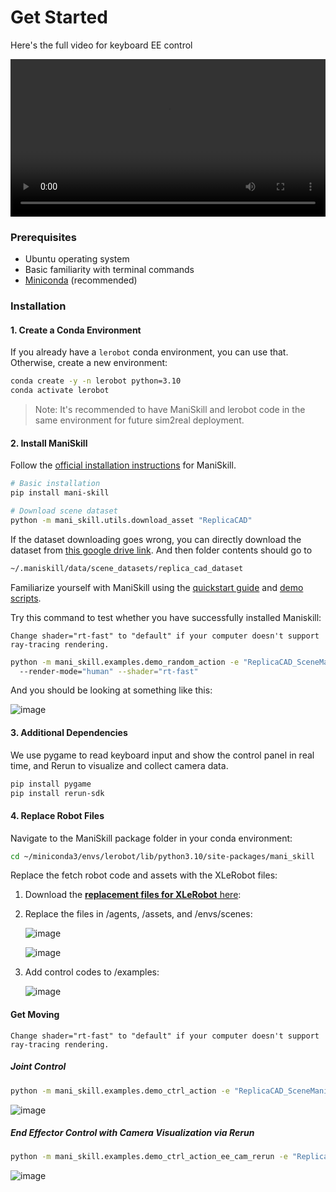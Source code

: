 # Get Started

Here's the full video for keyboard EE control

<video width="100%" style="max-width: 100%;" controls>
  <source src="https://github.com/user-attachments/assets/b8e630bd-1133-4941-acd1-d974f60098ff" type="video/mp4">
  Your browser does not support the video tag.
</video>

### Prerequisites

- Ubuntu operating system
- Basic familiarity with terminal commands
- [Miniconda](https://docs.anaconda.com/free/miniconda/index.html) (recommended)

### Installation

#### 1. Create a Conda Environment

If you already have a `lerobot` conda environment, you can use that. Otherwise, create a new environment:

```bash
conda create -y -n lerobot python=3.10
conda activate lerobot

```

> Note: It's recommended to have ManiSkill and lerobot code in the same environment for future sim2real deployment.
> 

#### 2. Install ManiSkill

Follow the [official installation instructions](https://maniskill.readthedocs.io/en/latest/user_guide/getting_started/installation.html) for ManiSkill.

```bash
# Basic installation
pip install mani-skill

# Download scene dataset
python -m mani_skill.utils.download_asset "ReplicaCAD"

```

If the dataset downloading goes wrong, you can directly download the dataset from [this google drive link](https://drive.google.com/file/d/1mqImztNX1LYZFBzt9z895C814RsyGe4N/view?usp=sharing). And then folder contents should go to

```bash
~/.maniskill/data/scene_datasets/replica_cad_dataset

```

Familiarize yourself with ManiSkill using the [quickstart guide](https://maniskill.readthedocs.io/en/latest/user_guide/getting_started/quickstart.html) and [demo scripts](https://maniskill.readthedocs.io/en/latest/user_guide/getting_started/quickstart.html). 

Try this command to test whether you have successfully installed Maniskill:

```{note}
Change shader="rt-fast" to "default" if your computer doesn't support ray-tracing rendering.
```

```bash
python -m mani_skill.examples.demo_random_action -e "ReplicaCAD_SceneManipulation-v1" \\
  --render-mode="human" --shader="rt-fast"

```

And you should be looking at something like this:

![image](https://github.com/user-attachments/assets/c7509843-f037-4f37-9b1c-e7cad939037c)

#### 3. Additional Dependencies

We use pygame to read keyboard input and show the control panel in real time, and Rerun to visualize and collect camera data.

```bash
pip install pygame
pip install rerun-sdk
```

#### 4. Replace Robot Files


Navigate to the ManiSkill package folder in your conda environment:

```bash
cd ~/miniconda3/envs/lerobot/lib/python3.10/site-packages/mani_skill
```

Replace the fetch robot code and assets with the XLeRobot files:

1. Download the [**replacement files for XLeRobot** here](https://github.com/Vector-Wangel/XLeRobot/tree/main/simulation/Maniskill):
2. Replace the files in /agents, /assets, and /envs/scenes:
    
    ![image](https://github.com/user-attachments/assets/2675fb26-0302-45ec-a994-d4133ce8c239)
    
    ![image](https://github.com/user-attachments/assets/5a85d244-b342-45f5-bfa3-72f1ce11c83a)
    
3. Add control codes to /examples:
    
    ![image](https://github.com/user-attachments/assets/654556ab-473f-44d2-8ff7-107c346882c6)
    

#### Get Moving

```{note}
Change shader="rt-fast" to "default" if your computer doesn't support ray-tracing rendering.
```

##### Joint Control

```bash
python -m mani_skill.examples.demo_ctrl_action -e "ReplicaCAD_SceneManipulation-v1"   --render-mode="human" --shader="rt-fast" -c "pd_joint_delta_pos_dual_arm"

```
![image](https://github.com/user-attachments/assets/11f6d417-9d1b-45d7-84c7-58b9d1611922)


##### End Effector Control with Camera Visualization via Rerun

```bash
python -m mani_skill.examples.demo_ctrl_action_ee_cam_rerun -e "ReplicaCAD_SceneManipulation-v1"   --render-mode="human" --shader="rt-fast" -c "pd_joint_delta_pos_dual_arm"

```
![image](https://github.com/user-attachments/assets/12129988-e386-4d71-b1b2-79fe8492f419)

